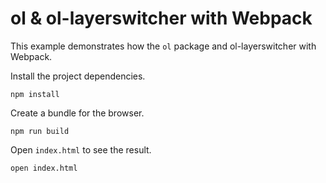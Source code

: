 # ol & ol-layerswitcher with Webpack

This example demonstrates how the `ol` package and ol-layerswitcher with Webpack.

Install the project dependencies.

    npm install

Create a bundle for the browser.

    npm run build

Open `index.html` to see the result.

    open index.html
